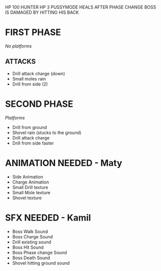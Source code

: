 HP 100
HUNTER HP 3
PUSSYMODE HEALS AFTER PHASE CHANGE
BOSS IS DAMAGED BY HITTING HIS BACK
# FIRST PHASE
*No platforms*
## ATTACKS
- Drill attack charge (down)
- Small moles rain 
- Drill from side (2)
# SECOND PHASE
*Platforms*
- Drill from ground
- Shovel rain (stucks to the ground)
- Drill attack charge
- Drill from side faster
# ANIMATION NEEDED - Maty
- Side Animation
- Charge Animation
- Small Drill texture
- Small Mole texture
- Shovel texture
# SFX NEEDED - Kamil
- Boss Walk Sound
- Boss Charge Sound
- Drill existing sound
- Boss Hit Sound
- Boss Phase change Sound
- Boss Death Sound
- Shovel hitting ground sound